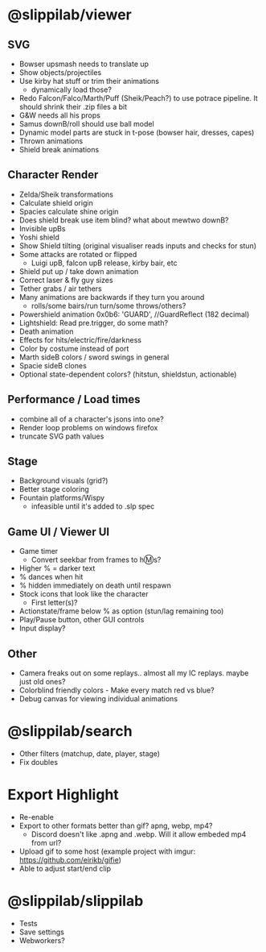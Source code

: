 # @slippilab/viewer

## SVG

- Bowser upsmash needs to translate up
- Show objects/projectiles
- Use kirby hat stuff or trim their animations
  - dynamically load those?
- Redo Falcon/Falco/Marth/Puff (Sheik/Peach?) to use potrace pipeline. It should shrink their .zip files a bit
- G&W needs all his props
- Samus downB/roll should use ball model
- Dynamic model parts are stuck in t-pose (bowser hair, dresses, capes)
- Thrown animations
- Shield break animations

## Character Render

- Zelda/Sheik transformations
- Calculate shield origin
- Spacies calculate shine origin
- Does shield break use item blind? what about mewtwo downB?
- Invisible upBs
- Yoshi shield
- Show Shield tilting (original visualiser reads inputs and checks for stun)
- Some attacks are rotated or flipped
  - Luigi upB, falcon upB release, kirby bair, etc
- Shield put up / take down animation
- Correct laser & fly guy sizes
- Tether grabs / air tethers
- Many animations are backwards if they turn you around
  - rolls/some bairs/run turn/some throws/others?
- Powershield animation 0x0b6: 'GUARD', //GuardReflect (182 decimal)
- Lightshield: Read pre.trigger, do some math?
- Death animation
- Effects for hits/electric/fire/darkness
- Color by costume instead of port
- Marth sideB colors / sword swings in general
- Spacie sideB clones
- Optional state-dependent colors? (hitstun, shieldstun, actionable)

## Performance / Load times

- combine all of a character's jsons into one?
- Render loop problems on windows firefox
- truncate SVG path values

## Stage

- Background visuals (grid?)
- Better stage coloring
- Fountain platforms/Wispy
  - infeasible until it's added to .slp spec

## Game UI / Viewer UI

- Game timer
  - Convert seekbar from frames to h:m:s?
- Higher % = darker text
- % dances when hit
- % hidden immediately on death until respawn
- Stock icons that look like the character
  - First letter(s)?
- Actionstate/frame below % as option (stun/lag remaining too)
- Play/Pause button, other GUI controls
- Input display?

## Other

- Camera freaks out on some replays.. almost all my IC replays. maybe just old ones?
- Colorblind friendly colors - Make every match red vs blue?
- Debug canvas for viewing individual animations

# @slippilab/search

- Other filters (matchup, date, player, stage)
- Fix doubles

# Export Highlight

- Re-enable
- Export to other formats better than gif? apng, webp, mp4?
  - Discord doesn't like .apng and .webp. Will it allow embeded mp4 from url?
- Upload gif to some host (example project with imgur: https://github.com/eirikb/gifie)
- Able to adjust start/end clip

# @slippilab/slippilab

- Tests
- Save settings
- Webworkers?

